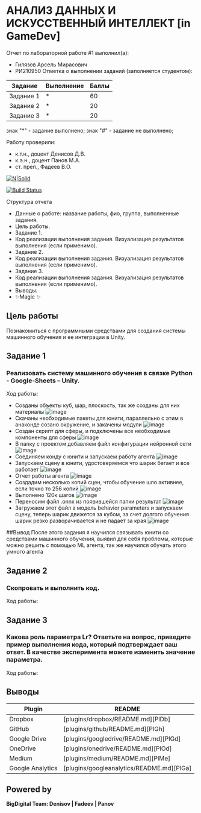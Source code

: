 # АНАЛИЗ ДАННЫХ И ИСКУССТВЕННЫЙ ИНТЕЛЛЕКТ [in GameDev]
Отчет по лабораторной работе #1 выполнил(а):
- Гилязов Арсель Мирасович
- РИ210950
Отметка о выполнении заданий (заполняется студентом):

| Задание | Выполнение | Баллы |
| ------ | ------ | ------ |
| Задание 1 | * | 60 |
| Задание 2 | * | 20 |
| Задание 3 | * | 20 |

знак "*" - задание выполнено; знак "#" - задание не выполнено;

Работу проверили:
- к.т.н., доцент Денисов Д.В.
- к.э.н., доцент Панов М.А.
- ст. преп., Фадеев В.О.

[![N|Solid](https://cldup.com/dTxpPi9lDf.thumb.png)](https://nodesource.com/products/nsolid)

[![Build Status](https://travis-ci.org/joemccann/dillinger.svg?branch=master)](https://travis-ci.org/joemccann/dillinger)

Структура отчета

- Данные о работе: название работы, фио, группа, выполненные задания.
- Цель работы.
- Задание 1.
- Код реализации выполнения задания. Визуализация результатов выполнения (если применимо).
- Задание 2.
- Код реализации выполнения задания. Визуализация результатов выполнения (если применимо).
- Задание 3.
- Код реализации выполнения задания. Визуализация результатов выполнения (если применимо).
- Выводы.
- ✨Magic ✨

## Цель работы
Познакомиться с программными средствами для создания системы машинного обучения и ее интеграции в Unity.

## Задание 1
### Реализовать систему машинного обучения в связке Python - Google-Sheets – Unity. 
Ход работы:
- Созданы объекты куб, шар, плоскость, так же созданы для них материалы
![image](https://user-images.githubusercontent.com/103649799/198530109-8a4c2c73-ad39-404b-9419-157fa68beae3.png)
- Скачаны необходимые пакеты для юнити, параллельно с этим в анаконде созано окружение, и закачены модули
![image](https://user-images.githubusercontent.com/103649799/198530284-04f17c71-63f3-4e31-8d71-f561ecefa467.png)
- Создан скрипт для сферы, и подключены все необходимые компоненты для сферы
![image](https://user-images.githubusercontent.com/103649799/198530645-9793a885-072c-4f90-bd71-ef1dfb85d7cb.png)
- В папку с проектом добавляем файл конфигурации нейронной сети
![image](https://user-images.githubusercontent.com/103649799/198531111-59104f5c-24c5-4ee3-8c22-9530d205f0d3.png)
- Соединяем конду с юнити и запускаем работу агента
![image](https://user-images.githubusercontent.com/103649799/198531600-6fe84dad-3021-42dd-b44e-6613555ec289.png)
- Запускаем сцену в юнити, удостоверяемся что шарик бегает и все работает
![image](https://user-images.githubusercontent.com/103649799/198531664-e0f0717f-9d6f-4e30-917c-a5dda39f6d43.png)
- Отчет работы агента
![image](https://user-images.githubusercontent.com/103649799/198531743-cf953baa-07e3-418e-83c3-3548e9eea918.png)
- Создадим несколько копий сцен, чтобы обучение шло активнее, если точно то 256 копий
![image](https://user-images.githubusercontent.com/103649799/198533026-5891fc86-c312-49e1-8325-ed0d0bcabd0b.png)
- Выполнено 120к шагов
![image](https://user-images.githubusercontent.com/103649799/198537446-d2fb52df-2d71-466f-940b-a109d8c88c71.png)
- Переносим файл .onnx из появившейся папки результат
![image](https://user-images.githubusercontent.com/103649799/198537809-2a344f23-dc3c-4a49-a694-49adcdb7561b.png)
- Загружаем этот файл в модель behavior parameters и запускаем сцену, теперь шарик движется за кубом, за счет долгого обучения шарик резко разворачивается и не падает за края
![image](https://user-images.githubusercontent.com/103649799/198539064-6d71e345-3413-4ff8-b192-f23c28e52cf8.png)

##Вывод
После этого задания я научился связывать юнити со средствами машинного обучения, выявил для себя проблемы, которые можно решить с помощью ML агента, так же научился обучать этого умного агента

## Задание 2
### Скопровать и выполнить код.
Ход работы:


## Задание 3
### Какова роль параметра Lr? Ответьте на вопрос, приведите пример выполнения кода, который подтверждает ваш ответ. В качестве эксперимента можете изменить значение параметра.
Ход работы:



## Выводы



| Plugin | README |
| ------ | ------ |
| Dropbox | [plugins/dropbox/README.md][PlDb] |
| GitHub | [plugins/github/README.md][PlGh] |
| Google Drive | [plugins/googledrive/README.md][PlGd] |
| OneDrive | [plugins/onedrive/README.md][PlOd] |
| Medium | [plugins/medium/README.md][PlMe] |
| Google Analytics | [plugins/googleanalytics/README.md][PlGa] |

## Powered by

**BigDigital Team: Denisov | Fadeev | Panov**

